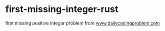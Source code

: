 # first-missing-integer-rust
first missing positive integer problem from www.dailycodingproblem.com
